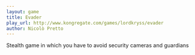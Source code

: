 ```yaml
---
layout: game
title: Evader
play_url: http://www.kongregate.com/games/lordkryss/evader
author: Nicolò Pretto
---
```

Stealth game in which you have to avoid security cameras and guardians